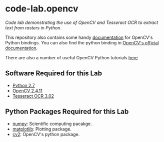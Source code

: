 # code-lab.opencv

*Code lab demonstrating the use of OpenCV and Tesseract OCR to extract text from rasters in Python.*

This repository also contains some handy [documentation](https://rawgit.com/richadams8/code-lab.opencv/master/docs/_build/html/index.html)
for OpenCV's Python bindings.  You can also find the python binding in [OpenCV's official documentation](http://docs.opencv.org/).

There are also a number of useful OpenCV Python tutorials 
<a href=http://opencv-python-tutroals.readthedocs.org/en/latest/py_tutorials/py_tutorials.html target="_blank">here</a>

## Software Required for this Lab
- [Python 2.7](https://www.python.org/downloads/release/python-2710/)
- [OpenCV 2.4.11](http://opencv.org/downloads.html)
- [Tesseract OCR 3.02](https://code.google.com/p/tesseract-ocr/downloads/list)

## Python Packages Required for this Lab
- [numpy](http://docs.scipy.org/doc/numpy-dev/index.html): Scientific computing pacakge.
- [matplotlib](http://matplotlib.org/): Plotting package.
- [cv2](https://rawgit.com/richadams8/code-lab.opencv/master/docs/_build/html/index.html): OpenCV's python package.


